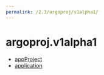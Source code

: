 ```yaml
---
permalink: /2.3/argoproj/v1alpha1/
---
```


# argoproj.v1alpha1



* [appProject](appProject.md)
* [application](application.md)